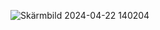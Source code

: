 ![Skärmbild 2024-04-22 140204](https://github.com/HjalmarStranninge/CC_Backend/assets/146171251/c7bcebe7-e418-40eb-a9d2-4308d9cc6133)
